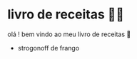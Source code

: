# livro de receitas :man_cook:



olá ! bem vindo ao meu livro de receitas :wave:

- strogonoff de frango

